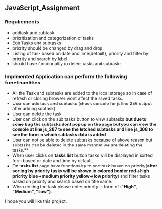 ## JavaScript_Assignment
### Requirements
* addtask and subtask
* prioritization and categorization of tasks
* Edit Tasks and subtasks
* priority should be changed by drag and drop
* Listing of task based on date and time(default), priority and filter by priority and search by label
* should have functionality to delete tasks and subtasks

### Implmented Application can perform the following functioanlities
* All the Task and subtasks are added to the local storage so in case of refresh or closing browser wont affect the saved tasks.
* User can add task and subtasks (check console for js line 256 output after adding subtask)
* User can delete the task
* User can click on the sub tasks button to view subtasks **but due to some bug the subtasks dont pop up on the page but you can view the console at line js_287 to see the fetched subtasks and line js_308 to see the form in which subtasks data is added**
* User can not be able to delete subtasks because of above reason but subtasks can be deleted in the same manner we are deleting the tasks.**
* When user clicks on **tasks list** button tasks will be displayed in sorted form based on date and time by default.
* On **tasks list** page have functionality to sort task based on priority(**after sorting by priority tasks will be shown in colored border red->high priority blue->medium priority yellow->low priority**) and filter tasks based on priority and search based on title name.
* When editing the task please enter priority in form of **("High", "Medium", "Low")**.

I hope you will like this project.
